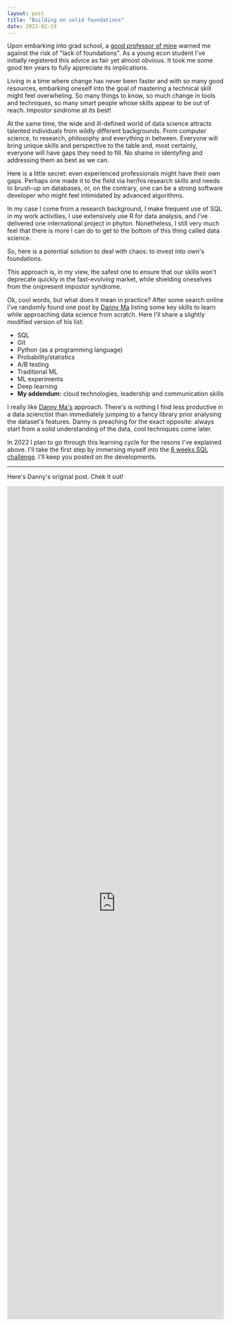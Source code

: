 ```yaml
---
layout: post
title: "Building on solid foundations"
date: 2022-02-19
---
```


Upon embarking into grad school, a <a href="https://www.unive.it/data/persone/5591182">good professor of mine</a> warned me against the risk of "<emph>lack of foundations"</emph>. As a young econ student I've initially registered this advice as fair yet almost obvious. It took me some good ten years to fully appreciate its implications.

Living in a time where change has never been faster and with so many good resources, embarking oneself into the goal of mastering a technical skill might feel overwheling. So many things to know, so much change in tools and techniques, so many smart people whose skills appear to be out of reach. Impostor sindrome at its best! 

At the same time, the wide and ill-defined world of data science attracts talented individuals from wildly different backgrounds. From computer science, to research, philosophy and everything in between. Everyone will bring unique skills and perspective to the table and, most certainly, everyone will have gaps they need to fill. No shame in identyfing and addressing them as best as we can.

Here is a little secret: even experienced professionals might have their own gaps. Perhaps one made it to the field via her/his research skills and needs to brush-up on databases, or, on the contrary, one can be a strong software developer who might feel intimidated by advanced algorithms. 

In my case I come from a research background, I make frequent use of SQL in my work activities, I use extensively use R for data analysis, and I've delivered one international project in phyton. Nonetheless, I still very much feel that there is more I can do to get to the bottom of this thing called data science.

So, here is a potential solution to deal with chaos: <emph>to invest into own's foundations</emph>.

This approach is, in my view, the safest one to ensure that our skills won't deprecate quickly in the fast-evolving market, while shielding oneselves from the onipresent impostor syndrome. 

Ok, cool words, but what does it mean in practice? After some search online I've randomly found one post by <a href="https://www.datawithdanny.com/">Danny Ma</a> listing some key skills to learn while approaching data science from scratch. Here I'll share a slightly modified version of his list:

<ul>
  <li>SQL</li>
  <li>Git</li>
  <li>Python (as a programming language)</li>
  <li>Probability/statistics</li>
  <li>A/B testing</li>
  <li>Traditional ML</li>
  <li>ML experiments</li>
  <li>Deep learning</li>
  <li><b>My addendum:</b> cloud technologies, leadership and communication skills</li>
</ul>  

I really like <a href="https://www.datawithdanny.com/">Danny Ma's</a> approach. There's is nothing I find less productive in a data scienctist than immediately jumping to a fancy library prior analysing the dataset's features. Danny is preaching for the exact opposite: always start from a solid understanding of the data, cool techniques come later.

In 2022 I plan to go through this learning cycle for the resons I've explained above. I'll take the first step by immersing myself into the <a href="https://8weeksqlchallenge.com/getting-started/">8 weeks SQL challenge</a>. I'll keep you posted on the developments.

----

Here's Danny's original post. Chek it out! 
<iframe src="https://www.linkedin.com/embed/feed/update/urn:li:share:6889675897599787008" height="1937" width="504" frameborder="0" allowfullscreen="" title="Post incorporato"></iframe>
